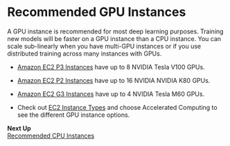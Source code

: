 # Recommended GPU Instances<a name="gpu"></a>

A GPU instance is recommended for most deep learning purposes\. Training new models will be faster on a GPU instance than a CPU instance\. You can scale sub\-linearly when you have multi\-GPU instances or if you use distributed training across many instances with GPUs\. 

+ [Amazon EC2 P3 Instances](https://aws.amazon.com/ec2/instance-types/p3/) have up to 8 NVIDIA Tesla V100 GPUs\.

+ [Amazon EC2 P2 Instances](https://aws.amazon.com/ec2/instance-types/p2/) have up to 16 NVIDIA NVIDIA K80 GPUs\.

+ [Amazon EC2 G3 Instances](https://aws.amazon.com/ec2/instance-types/g3/) have up to 4 NVIDIA Tesla M60 GPUs\.

+ Check out [EC2 Instance Types](https://aws.amazon.com/ec2/instance-types/) and choose Accelerated Computing to see the different GPU instance options\.

**Next Up**  
[Recommended CPU Instances](cpu.md)